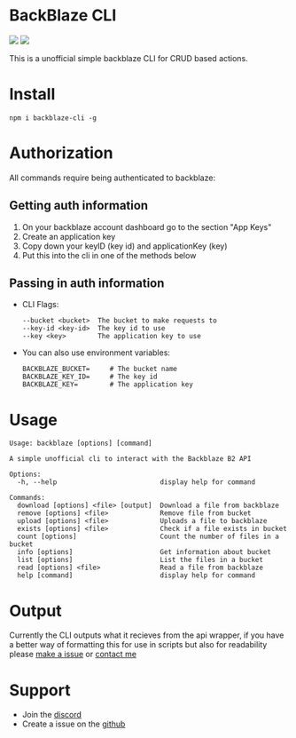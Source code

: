# BackBlaze CLI

[![](https://img.shields.io/npm/v/backblaze-cli?label=Latest%20Version&style=for-the-badge&logo=npm&color=informational)](https://www.npmjs.com/package/backblaze-cli)
[![](https://img.shields.io/static/v1?label=Project%20Creator&message=GHOST&color=informational&style=for-the-badge)](https://ghostdev.xyz)

This is a unofficial simple backblaze CLI for CRUD based actions.

# Install

```
npm i backblaze-cli -g
```

# Authorization

All commands require being authenticated to backblaze:

## Getting auth information

1. On your backblaze account dashboard go to the section "App Keys"
2. Create an application key
3. Copy down your keyID (key id) and applicationKey (key)
4. Put this into the cli in one of the methods below

## Passing in auth information

- CLI Flags:

  ```
  --bucket <bucket>  The bucket to make requests to
  --key-id <key-id>  The key id to use
  --key <key>        The application key to use
  ```

- You can also use environment variables:

  ```
  BACKBLAZE_BUCKET=     # The bucket name
  BACKBLAZE_KEY_ID=     # The key id
  BACKBLAZE_KEY=        # The application key
  ```

# Usage

```
Usage: backblaze [options] [command]

A simple unofficial cli to interact with the Backblaze B2 API

Options:
  -h, --help                          display help for command

Commands:
  download [options] <file> [output]  Download a file from backblaze
  remove [options] <file>             Remove file from bucket
  upload [options] <file>             Uploads a file to backblaze
  exists [options] <file>             Check if a file exists in bucket
  count [options]                     Count the number of files in a bucket
  info [options]                      Get information about bucket
  list [options]                      List the files in a bucket
  read [options] <file>               Read a file from backblaze
  help [command]                      display help for command
```

# Output

Currently the CLI outputs what it recieves from the api wrapper, if you have a better way of formatting this for use in scripts but also for readability please [make a issue](https://github.com/ghostdevv/backblaze-cli) or [contact me](https://discord.gg/2Vd4wAjJnm)

# Support
-   Join the [discord](https://discord.gg/2Vd4wAjJnm)<br>
-   Create a issue on the [github](https://github.com/ghostdevv/backblaze-cli)
